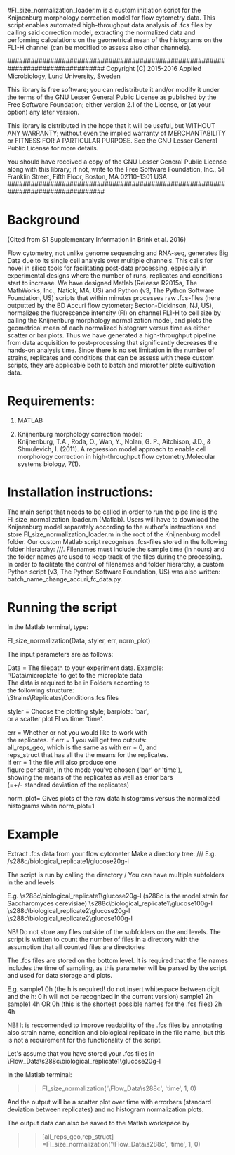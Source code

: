 #FI_size_normalization_loader.m 
is a custom initiation script for the Knijnenburg morphology correction model for flow cytometry data.
This script enables automated high-throughput data analysis of .fcs files by calling said correction model,
extracting the normalized data and performing calculations on the geometrical mean of the histograms on the
FL1-H channel (can be modified to assess also other channels).

#################################################################################
Copyright (C) 2015-2016 Applied Microbiology, Lund University, Sweden

This library is free software; you can redistribute it and/or
modify it under the terms of the GNU Lesser General Public
License as published by the Free Software Foundation; either
version 2.1 of the License, or (at your option) any later version.

This library is distributed in the hope that it will be useful,
but WITHOUT ANY WARRANTY; without even the implied warranty of
MERCHANTABILITY or FITNESS FOR A PARTICULAR PURPOSE.  See the GNU
Lesser General Public License for more details.

You should have received a copy of the GNU Lesser General Public
License along with this library; if not, write to the Free Software
Foundation, Inc., 51 Franklin Street, Fifth Floor, Boston, MA  02110-1301  USA
#################################################################################


# Background
(Cited from S1 Supplementary Information in Brink et al. 2016)

Flow cytometry, not unlike genome sequencing and RNA-seq, generates Big Data due to its single cell analysis over multiple channels. This calls for novel in silico tools for facilitating post-data processing, especially in experimental designs where the number of runs, replicates and conditions start to increase. We have designed Matlab (Release R2015a, The MathWorks, Inc., Natick, MA, US) and Python (v3, The Python Software Foundation, US)  scripts that within minutes processes raw .fcs-files (here outputted by the BD Accuri flow cytometer; Becton-Dickinson, NJ, US), normalizes the fluorescence intensity (FI) on channel FL1-H to cell size by calling the Knijnenburg morphology normalization model, and plots the geometrical mean of each normalized histogram versus time as either scatter or bar plots. Thus we have generated a high-throughput pipeline from data acquisition to post-processing that significantly decreases the hands-on analysis time. Since there is no set limitation in the number of strains, replicates and conditions that can be assess with these custom scripts, they are applicable both to batch and microtiter plate cultivation data. 


# Requirements: 

1. MATLAB

2. Knijnenburg morphology correction model:                              
Knijnenburg, T.A., Roda, O., Wan, Y., Nolan, G. P., Aitchison, J.D., & Shmulevich, I. (2011). A regression model approach to enable cell morphology correction in high-throughput flow cytometry.Molecular systems biology, 7(1).                  


# Installation instructions:

The main script that needs to be called in order to run the pipe line is the FI_size_normalization_loader.m (Matlab). Users will have to download the Knijnenburg model separately according to the author’s instructions and store FI_size_normalization_loader.m in the root of the Knijnenburg model folder.  Our custom Matlab script recognises .fcs-files stored in the following folder hierarchy: /<strain>/<biological replicate>/<conditions>. Filenames must include the sample time (in hours) and the folder names are used to keep track of the files during the processing. In order to facilitate the control of filenames and folder hierarchy, a custom Python script (v3, The Python Software Foundation, US) was also written: batch_name_change_accuri_fc_data.py.


# Running the script
In the Matlab terminal, type:

FI_size_normalization(Data, styler, err, norm_plot)

The input parameters are as follows:

Data = 		The filepath to your experiment data. Example:                      
 		'\Data\microplate' to get to the microplate data                        
 		The data is required to be in Folders according to                      
 		the following structure:                                                
 		 \Strains\Replicates\Conditions\.fcs files       
                        
styler = 	Choose the plotting style; barplots: 'bar',                        
  		or a scatter plot FI vs time: 'time'.                                   

err = 		Whether or not you would like to work with                                       
		the replicates. If err = 1 you will get two outputs:                    
		all_reps_geo, which is the same as with err = 0, and                    
		reps_struct that has all the the means for the replicates.                      
		If err = 1 the file will also produce one                                    
		figure per strain, in the mode you've chosen ('bar' or 'time'),        
		showing the means of the replicates as well as error bars               
		(=+/- standard deviation of the replicates)

norm_plot= 	Gives plots of the raw data histograms versus 
		the normalized histograms when norm_plot=1 




# Example


Extract .fcs data from your flow cytometer
Make a directory tree: /<strain>/<biological replicate>/<conditions>
E.g.	 /s288c/biological_replicate1/glucose20g-l

The script is run by calling the directory /<strain>
You can have multiple subfolders in the <biological replicate> and <conditions> levels

E.g.	 \s288c\biological_replicate1\glucose20g-l	(s288c is the model strain for Saccharomyces cerevisiae)
	 \s288c\biological_replicate1\glucose100g-l
	 \s288c\biological_replicate2\glucose20g-l
	 \s288c\biological_replicate2\glucose100g-l


NB! Do not store any files outside of the subfolders on the <biological replicate> and <conditions> levels. The script is written to count the number of files in a directory with the assumption that all counted files are directories

The .fcs files are stored on the bottom level. It is required that the file names includes the time of sampling, as this parameter will be parsed by the script and used for data storage and plots.

E.g. 	sample1 0h	(the h is required! do not insert whitespace between digit and the h: 0 h will not be recognized in the current version)
	sample1 2h
	sample1 4h
OR	0h		(this is the shortest possible names for the .fcs files)
	2h
	4h	


NB! It is reccomended to improve readability of the .fcs files by annotating also strain name, condition and biological replicate in the file name, but this is not a requirement for the functionality of the script.


Let's assume that you have stored your .fcs files in \Flow_Data\s288c\biological_replicate1\glucose20g-l

In the Matlab terminal:
>>FI_size_normalization('\Flow_Data\s288c', 'time', 1, 0)

And the output will be a scatter plot over time with errorbars (standard deviation between replicates) and no histogram normalization plots.

The output data can also be saved to the Matlab workspace by
>>[all_reps_geo,rep_struct] =FI_size_normalization('\Flow_Data\s288c', 'time', 1, 0)

